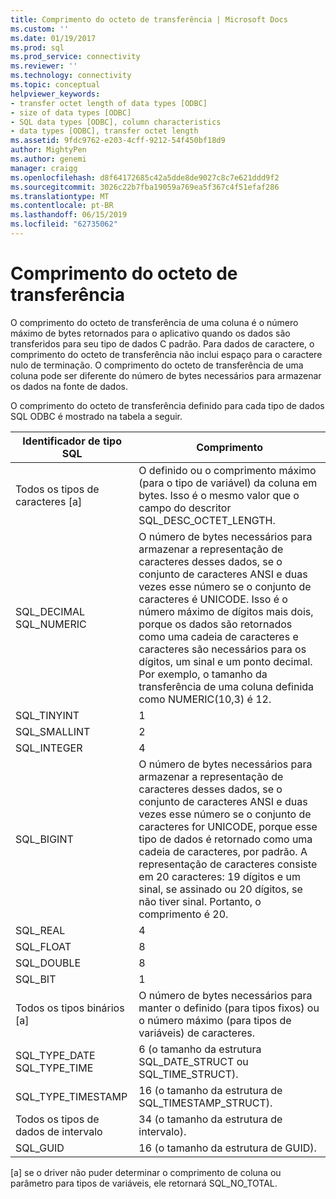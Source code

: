 ```yaml
---
title: Comprimento do octeto de transferência | Microsoft Docs
ms.custom: ''
ms.date: 01/19/2017
ms.prod: sql
ms.prod_service: connectivity
ms.reviewer: ''
ms.technology: connectivity
ms.topic: conceptual
helpviewer_keywords:
- transfer octet length of data types [ODBC]
- size of data types [ODBC]
- SQL data types [ODBC], column characteristics
- data types [ODBC], transfer octet length
ms.assetid: 9fdc9762-e203-4cff-9212-54f450bf18d9
author: MightyPen
ms.author: genemi
manager: craigg
ms.openlocfilehash: d8f64172685c42a5dde8de9027c8c7e621ddd9f2
ms.sourcegitcommit: 3026c22b7fba19059a769ea5f367c4f51efaf286
ms.translationtype: MT
ms.contentlocale: pt-BR
ms.lasthandoff: 06/15/2019
ms.locfileid: "62735062"
---
```

# <a name="transfer-octet-length"></a>Comprimento do octeto de transferência
O comprimento do octeto de transferência de uma coluna é o número máximo de bytes retornados para o aplicativo quando os dados são transferidos para seu tipo de dados C padrão. Para dados de caractere, o comprimento do octeto de transferência não inclui espaço para o caractere nulo de terminação. O comprimento do octeto de transferência de uma coluna pode ser diferente do número de bytes necessários para armazenar os dados na fonte de dados.  
  
 O comprimento do octeto de transferência definido para cada tipo de dados SQL ODBC é mostrado na tabela a seguir.  
  
|Identificador de tipo SQL|Comprimento|  
|-------------------------|------------|  
|Todos os tipos de caracteres [a]|O definido ou o comprimento máximo (para o tipo de variável) da coluna em bytes. Isso é o mesmo valor que o campo do descritor SQL_DESC_OCTET_LENGTH.|  
|SQL_DECIMAL<br />SQL_NUMERIC|O número de bytes necessários para armazenar a representação de caracteres desses dados, se o conjunto de caracteres ANSI e duas vezes esse número se o conjunto de caracteres é UNICODE. Isso é o número máximo de dígitos mais dois, porque os dados são retornados como uma cadeia de caracteres e caracteres são necessários para os dígitos, um sinal e um ponto decimal. Por exemplo, o tamanho da transferência de uma coluna definida como NUMERIC(10,3) é 12.|  
|SQL_TINYINT|1|  
|SQL_SMALLINT|2|  
|SQL_INTEGER|4|  
|SQL_BIGINT|O número de bytes necessários para armazenar a representação de caracteres desses dados, se o conjunto de caracteres ANSI e duas vezes esse número se o conjunto de caracteres for UNICODE, porque esse tipo de dados é retornado como uma cadeia de caracteres, por padrão. A representação de caracteres consiste em 20 caracteres: 19 dígitos e um sinal, se assinado ou 20 dígitos, se não tiver sinal. Portanto, o comprimento é 20.|  
|SQL_REAL|4|  
|SQL_FLOAT|8|  
|SQL_DOUBLE|8|  
|SQL_BIT|1|  
|Todos os tipos binários [a]|O número de bytes necessários para manter o definido (para tipos fixos) ou o número máximo (para tipos de variáveis) de caracteres.|  
|SQL_TYPE_DATE<br />SQL_TYPE_TIME|6 (o tamanho da estrutura SQL_DATE_STRUCT ou SQL_TIME_STRUCT).|  
|SQL_TYPE_TIMESTAMP|16 (o tamanho da estrutura de SQL_TIMESTAMP_STRUCT).|  
|Todos os tipos de dados de intervalo|34 (o tamanho da estrutura de intervalo).|  
|SQL_GUID|16 (o tamanho da estrutura de GUID).|  
  
 [a] se o driver não puder determinar o comprimento de coluna ou parâmetro para tipos de variáveis, ele retornará SQL_NO_TOTAL.
